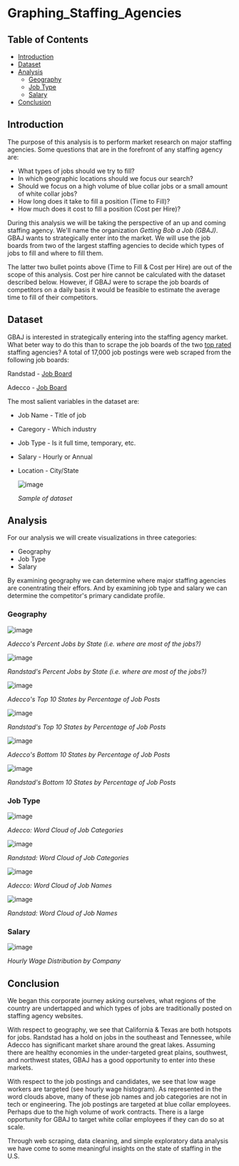 # Graphing_Staffing_Agencies

## Table of Contents
- [Introduction](#introduction)
- [Dataset](#dataset)
- [Analysis](#analysis)
	- [Geography](#geography)
	- [Job Type](#job-type)
	- [Salary](#salary)
- [Conclusion](#conclusion)

## Introduction
The purpose of this analysis is to perform market research on major staffing agencies. Some questions that are in the forefront of any staffing agency are:
- What types of jobs should we try to fill?
- In which geographic locations should we focus our search?
- Should we focus on a high volume of blue collar jobs or a small amount of white collar jobs?
- How long does it take to fill a position (Time to Fill)?
- How much does it cost to fill a position (Cost per Hire)?

During this analysis we will be taking the perspective of an up and coming staffing agency. We'll name the organization *Getting Bob a Job (GBAJ)*. GBAJ wants to strategically enter into the market. We will use the job boards from two of the largest staffing agencies to decide which types of jobs to fill and where to fill them. 

The latter two bullet points above (Time to Fill & Cost per Hire) are out of the scope of this analysis. Cost per hire cannot be calculated with the dataset described below. However, if GBAJ were to scrape the job boards of competitors on a daily basis it would be feasible to estimate the average time to fill of their competitors.


## Dataset
GBAJ is interested in strategically entering into the staffing agency market. What beter way to do this than to scrape the job boards of the two [top rated](https://www.thesmbguide.com/staffing-agencies) staffing agencies? A total of 17,000 job postings were web scraped from the following job boards:

Randstad - [Job Board](https://www.randstadusa.com/jobs/)

Adecco - [Job Board](https://www.adeccousa.com/jobs/job-search/)

The most salient variables in the dataset are:
- Job Name - Title of job
- Caregory - Which industry
- Job Type - Is it full time, temporary, etc.
- Salary - Hourly or Annual
- Location - City/State

  ![image](/docs/images/Data_Sample.png)

  *Sample of dataset*

## Analysis
For our analysis we will create visualizations in three categories:
- Geography
- Job Type
- Salary

By examining geography we can determine where major staffing agencies are conentrating their effors. And by examining job type and salary we can determine the competitor's primary candidate profile.

### Geography

  ![image](/docs/images/Adecco_Fleet_Percentage.png)

  *Adecco's Percent Jobs by State (i.e. where are most of the jobs?)*

  ![image](/docs/images/Randstad_Fleet_Percentage.png)

  *Randstad's Percent Jobs by State (i.e. where are most of the jobs?)*

  ![image](/docs/images/state_bar_top_10_Adecco.png)

  *Adecco's Top 10 States by Percentage of Job Posts*

  ![image](/docs/images/state_bar_top_10_Randstad.png)

  *Randstad's Top 10 States by Percentage of Job Posts*

  ![image](/docs/images/state_bar_bottom_10_Adecco.png)

  *Adecco's Bottom 10 States by Percentage of Job Posts*

  ![image](/docs/images/state_bar_bottom_10_Randstad.png)

  *Randstad's Bottom 10 States by Percentage of Job Posts*

### Job Type
  
  ![image](/docs/images/Adecco_Word_Cloud_category.png)

  *Adecco: Word Cloud of Job Categories*

  ![image](/docs/images/Randstad_Word_Cloud_category.png)

  *Randstad: Word Cloud of Job Categories*

  ![image](/docs/images/Adecco_Word_Cloud_job_name.png)

  *Adecco: Word Cloud of Job Names*

 ![image](/docs/images/Randstad_Word_Cloud_job_name.png)

  *Randstad: Word Cloud of Job Names*
### Salary

  ![image](/docs/images/salary.png)

  *Hourly Wage Distribution by Company*

## Conclusion
We began this corporate journey asking ourselves, what regions of the country are undertapped and which types of jobs are traditionally posted on staffing agency websites. 

With respect to geography, we see that California & Texas are both hotspots for jobs. Randstad has a hold on jobs in the southeast and Tennessee, while Adecco has significant market share around the great lakes. Assuming there are healthy economies in the under-targeted great plains, southwest, and northwest states, GBAJ has a good opportunity to enter into these markets.

With respect to the job postings and candidates, we see that low wage workers are targeted (see hourly wage histogram). As represented in the word clouds above, many of these job names and job categories are not in tech or engineering. The job postings are targeted at blue collar employees. Perhaps due to the high volume of work contracts. There is a large opportunity for GBAJ to target white collar employees if they can do so at scale.

Through web scraping, data cleaning, and simple exploratory data analysis we have come to some meaningful insights on the state of staffing in the U.S.  
